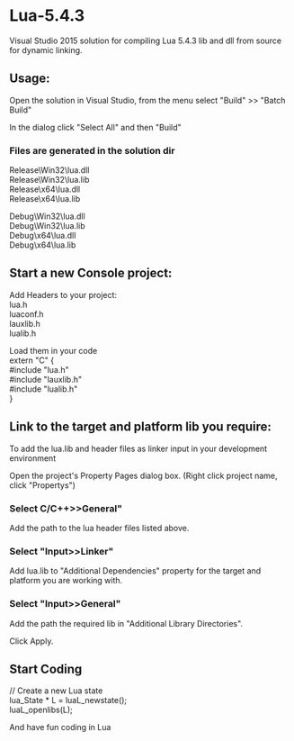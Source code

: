# Lua-5.4.3
Visual Studio 2015 solution for compiling Lua 5.4.3 lib and dll from source for dynamic linking.

## Usage:

Open the solution in Visual Studio, from the menu select "Build" >> "Batch Build"

In the dialog click "Select All" and then "Build"

### Files are generated in the solution dir

Release\Win32\lua.dll<br />
Release\Win32\lua.lib<br />
Release\x64\lua.dll<br />
Release\x64\lua.lib<br />

Debug\Win32\lua.dll<br />
Debug\Win32\lua.lib<br />
Debug\x64\lua.dll<br />
Debug\x64\lua.lib<br />

## Start a new Console project:

Add Headers to your project:<br />
lua.h<br />
luaconf.h<br />
lauxlib.h<br />
lualib.h<br />

Load them in your code<br />
extern "C" {<br />
	#include "lua.h"<br />
	#include "lauxlib.h"<br />
	#include "lualib.h"<br />
}

## Link to the target and platform lib you require:<br />
To add the lua.lib and header files as linker input in your development environment<br />

Open the project's Property Pages dialog box. (Right click project name, click "Propertys")<br />

### Select C/C++>>General"
Add the path to the lua header files listed above.<br />

### Select "Input>>Linker"<br />
Add lua.lib to "Additional Dependencies" property for the target and platform you are working with.<br />

### Select "Input>>General"<br />
Add the path the required lib in "Additional Library Directories".<br />

Click Apply.<br />

## Start Coding<br />
// Create a new Lua state<br />
lua_State * L = luaL_newstate();<br />
luaL_openlibs(L);<br />
  
And have fun coding in Lua







